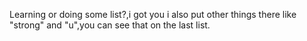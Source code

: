 Learning or doing some list?,i got you i also put other things there like "strong" and "u",you can see that on the last list.
